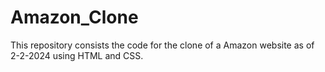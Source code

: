 # Amazon_Clone
This repository consists the code for the clone of a Amazon website as of 2-2-2024 using HTML and CSS.
